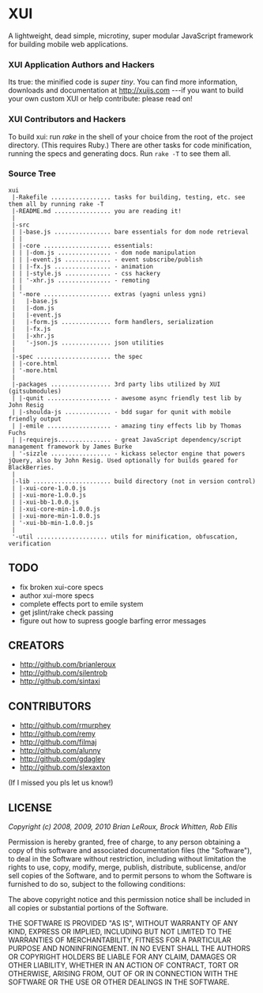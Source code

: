 XUI
===

A lightweight, dead simple, microtiny, super modular JavaScript framework for building mobile web applications.


### XUI Application Authors and Hackers

Its true: the minified code is _super tiny_. You can find more information, downloads and documentation at http://xuijs.com ---if you want to build your own custom XUI or help contribute: please read on!

### XUI Contributors and Hackers

To build xui: run _rake_ in the shell of your choice from the root of the project directory. (This requires Ruby.)
There are other tasks for code minification, running the specs and generating docs. Run `rake -T` to see them all.

### Source Tree

	xui
	 |-Rakefile ................. tasks for building, testing, etc. see them all by running rake -T
	 |-README.md ................ you are reading it!
	 | 
	 |-src
	 | |-base.js ................ bare essentials for dom node retrieval
	 | |
	 | |-core ................... essentials:
	 | | |-dom.js ............... - dom node manipulation
	 | | |-event.js ............. - event subscribe/publish
	 | | |-fx.js ................ - animation
	 | | |-style.js ............. - css hackery
	 | | '-xhr.js ............... - remoting
	 | |
	 | '-more ................... extras (yagni unless ygni)
	 |   |-base.js  
	 |   |-dom.js  	
	 |   |-event.js	
	 |   |-form.js .............. form handlers, serialization
	 |   |-fx.js	
	 |   |-xhr.js  
	 |   '-json.js .............. json utilities
	 |  
	 |-spec ..................... the spec
	 | |-core.html
	 | '-more.html
	 | 
	 |-packages ................. 3rd party libs utilized by XUI (gitsubmodules)
	 | |-qunit .................. - awesome async friendly test lib by John Resig
	 | |-shoulda-js ............. - bdd sugar for qunit with mobile friendly output
	 | |-emile .................. - amazing tiny effects lib by Thomas Fuchs
	 | |-requirejs............... - great JavaScript dependency/script management framework by James Burke
	 | '-sizzle ................. - kickass selector engine that powers jQuery, also by John Resig. Used optionally for builds geared for BlackBerries.
	 |
	 |-lib ...................... build directory (not in version control)
	 | |-xui-core-1.0.0.js
	 | |-xui-more-1.0.0.js
	 | |-xui-bb-1.0.0.js
	 | |-xui-core-min-1.0.0.js
	 | |-xui-more-min-1.0.0.js
	 | '-xui-bb-min-1.0.0.js
	 | 
	 '-util .................... utils for minification, obfuscation, verification



TODO
---

- fix broken xui-core specs
- author xui-more specs
- complete effects port to emile system
- get jslint/rake check passing
- figure out how to supress google barfing error messages 


CREATORS
---

- http://github.com/brianleroux
- http://github.com/silentrob
- http://github.com/sintaxi


CONTRIBUTORS 
---

- http://github.com/rmurphey 
- http://github.com/remy
- http://github.com/filmaj
- http://github.com/alunny
- http://github.com/gdagley
- http://github.com/slexaxton

(If I missed you pls let us know!)

LICENSE
---

_Copyright (c) 2008, 2009, 2010 Brian LeRoux, Brock Whitten, Rob Ellis_

Permission is hereby granted, free of charge, to any person obtaining
a copy of this software and associated documentation files (the
"Software"), to deal in the Software without restriction, including
without limitation the rights to use, copy, modify, merge, publish,
distribute, sublicense, and/or sell copies of the Software, and to
permit persons to whom the Software is furnished to do so, subject to
the following conditions:

The above copyright notice and this permission notice shall be included
in all copies or substantial portions of the Software.

THE SOFTWARE IS PROVIDED "AS IS", WITHOUT WARRANTY OF ANY KIND,
EXPRESS OR IMPLIED, INCLUDING BUT NOT LIMITED TO THE WARRANTIES OF
MERCHANTABILITY, FITNESS FOR A PARTICULAR PURPOSE AND NONINFRINGEMENT.
IN NO EVENT SHALL THE AUTHORS OR COPYRIGHT HOLDERS BE LIABLE FOR ANY
CLAIM, DAMAGES OR OTHER LIABILITY, WHETHER IN AN ACTION OF CONTRACT,
TORT OR OTHERWISE, ARISING FROM, OUT OF OR IN CONNECTION WITH THE
SOFTWARE OR THE USE OR OTHER DEALINGS IN THE SOFTWARE.
